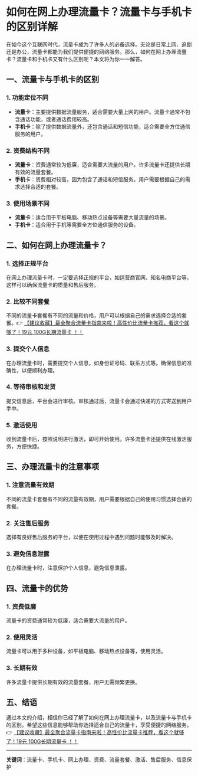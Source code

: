 # 如何在网上办理流量卡？流量卡与手机卡的区别详解

在如今这个互联网时代，流量卡成为了许多人的必备选择。无论是日常上网、追剧还是办公，流量卡都能为我们提供便捷的网络服务。那么，如何在网上办理流量卡？流量卡和手机卡又有什么区别呢？本文将为你一一解答。

## 一、流量卡与手机卡的区别

### 1. 功能定位不同
- **流量卡**：主要提供数据流量服务，适合需要大量上网的用户。流量卡通常不包含通话功能，或者通话费用较高。
- **手机卡**：除了提供数据流量外，还包含通话和短信功能，适合需要全方位通信服务的用户。

### 2. 资费结构不同
- **流量卡**：资费通常较为低廉，适合需要大流量的用户。许多流量卡还提供长期有效的流量套餐。
- **手机卡**：资费相对较高，因为包含了通话和短信服务。用户需要根据自己的需求选择合适的套餐。

### 3. 使用场景不同
- **流量卡**：适合用于平板电脑、移动热点设备等需要大量流量的场景。
- **手机卡**：适合用于手机等需要全方位通信服务的设备。

## 二、如何在网上办理流量卡？

### 1. 选择正规平台
在网上办理流量卡时，一定要选择正规的平台，如运营商官网、知名电商平台等。这样可以确保流量卡的质量和售后服务。

### 2. 比较不同套餐
不同的流量卡套餐有不同的流量和价格，用户可以根据自己的需求选择合适的套餐。👉 [【建议收藏】最全聚合流量卡指南来啦！高性价比流量卡推荐，看这个就够了！19元 100G长期流量卡 ！！](https://bit.ly/Liuliangka)

### 3. 提交个人信息
在办理流量卡时，需要提交个人信息，如身份证号码、联系方式等。确保信息的准确性，以便顺利办理。

### 4. 等待审核和发货
提交信息后，平台会进行审核。审核通过后，流量卡会通过快递的方式寄送到用户手中。

### 5. 激活使用
收到流量卡后，按照说明进行激活，即可开始使用。许多流量卡还提供在线激活服务，方便快捷。

## 三、办理流量卡的注意事项

### 1. 注意流量有效期
不同的流量卡套餐有不同的流量有效期，用户需要根据自己的使用习惯选择合适的套餐。

### 2. 关注售后服务
选择有良好售后服务的平台，以便在使用过程中遇到问题时能够及时解决。

### 3. 避免信息泄露
在办理流量卡时，注意保护个人信息，避免信息泄露。

## 四、流量卡的优势

### 1. 资费低廉
流量卡的资费通常较为低廉，适合需要大流量的用户。

### 2. 使用灵活
流量卡可以用于多种设备，如平板电脑、移动热点设备等，使用灵活。

### 3. 长期有效
许多流量卡提供长期有效的流量套餐，用户无需频繁更换。

## 五、结语

通过本文的介绍，相信你已经了解了如何在网上办理流量卡，以及流量卡与手机卡的区别。希望这些信息能够帮助你选择适合自己的流量卡，享受便捷的网络服务。👉 [【建议收藏】最全聚合流量卡指南来啦！高性价比流量卡推荐，看这个就够了！19元 100G长期流量卡 ！！](https://bit.ly/Liuliangka)

---

**关键词**：流量卡、手机卡、网上办理、资费、流量套餐、激活、售后服务、信息保护